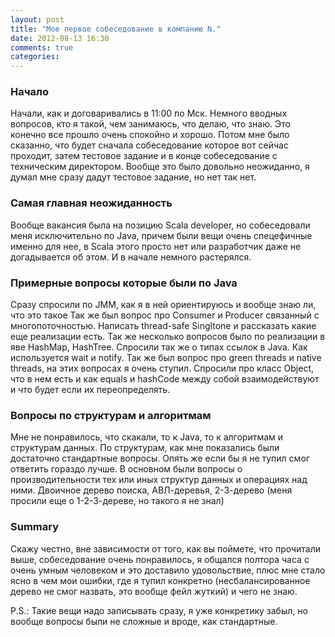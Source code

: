```yaml
---
layout: post
title: "Мое первое собеседование в компанию N."
date: 2012-08-13 16:30
comments: true
categories: 
---
```


### Начало
Начали, как и договаривались в 11:00 по Мск. Немного вводных вопросов, кто я такой, чем занимаюсь, что делаю, что знаю. Это конечно все прошло очень спокойно и хорошо.
Потом мне было сказанно, что будет сначала собеседование которое вот сейчас проходит, затем тестовое задание и в конце собеседование с техническим директором. Вообще это было довольно неожиданно, я думал мне сразу дадут тестовое задание, но нет так нет. 

### Самая главная неожиданность
Вообще вакансия была на позицию Scala developer, но собеседовали меня исключительно по Java, причем были вещи очень спецефичные именно для нее, в Scala этого просто нет или разработчик даже не догадывается об этом. И в начале немного растерялся.

### Примерные вопросы которые были по Java
Сразу спросили по JMM, как я в ней ориентируюсь и вообще знаю ли, что это такое
Так же был вопрос про Consumer и Producer связанный с многопоточностью. Написать thread-safe Singltone и рассказать какие еще реализации есть. Так же несколько вопросов было по реализации в яве HashMap, HashTree. Спросили так же о типах ссылок в Java. Как используется wait и notify. Так же был вопрос про green threads и native threads, на этих вопросах я очень ступил. Спросили про класс Object, что в нем есть и как equals и hashCode между собой взаимодействуют и что будет если их переопределять.

### Вопросы по структурам и алгоритмам
Мне не понравилось, что скакали, то к Java, то к алгоритмам и структурам данных. По структурам, как мне показались были достаточно стандартные вопросы. Опять же если бы я не тупил смог ответить гораздо лучше. В основном были вопросы о производительности тех или иных структур данных и операциях над ними. Двоичное дерево поиска, АВЛ-деревья, 2-3-дерево (меня просили еще о 1-2-3-дереве, но такого я не знал)

### Summary
Скажу честно, вне зависимости от того, как вы поймете, что прочитали выше, собеседование очень понравилось, я общался полтора часа с очень умным человеком и это доставило удовольствие, плюс мне стало ясно в чем мои ошибки, где я тупил конкретно (несбалансированное дерево не смог назвать, это вообще фейл жуткий) и чего не знаю.

P.S.: Такие вещи надо записывать сразу, я уже конкретику забыл, но вообще вопросы были не сложные и вроде, как стандартные.